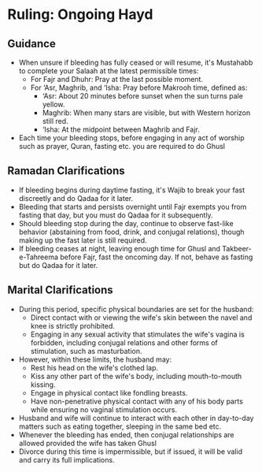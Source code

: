 # Ruling: Ongoing Hayd

## Guidance

- When unsure if bleeding has fully ceased or will resume, it's Mustahabb to complete your Salaah at the latest permissible times:
  - For Fajr and Dhuhr: Pray at the last possible moment.
  - For ‘Asr, Maghrib, and ‘Isha: Pray before Makrooh time, defined as:
    - ‘Asr: About 20 minutes before sunset when the sun turns pale yellow.
    - Maghrib: When many stars are visible, but with Western horizon still red.
    - ‘Isha: At the midpoint between Maghrib and Fajr.
- Each time your bleeding stops, before engaging in any act of worship such as prayer, Quran, fasting etc. you are required to do Ghusl

## Ramadan Clarifications

- If bleeding begins during daytime fasting, it's Wajib to break your fast discreetly and do Qadaa for it later.
- Bleeding that starts and persists overnight until Fajr exempts you from fasting that day, but you must do Qadaa for it subsequently.
- Should bleeding stop during the day, continue to observe fast-like behavior (abstaining from food, drink, and conjugal relations), though making up the fast later is still required.
- If bleeding ceases at night, leaving enough time for Ghusl and Takbeer-e-Tahreema before Fajr, fast the oncoming day. If not, behave as fasting but do Qadaa for it later.

## Marital Clarifications

- During this period, specific physical boundaries are set for the husband:
  - Direct contact with or viewing the wife's skin between the navel and knee is strictly prohibited.
  - Engaging in any sexual activity that stimulates the wife's vagina is forbidden, including conjugal relations and other forms of stimulation, such as masturbation.
- However, within these limits, the husband may:
  - Rest his head on the wife's clothed lap.
  - Kiss any other part of the wife's body, including mouth-to-mouth kissing.
  - Engage in physical contact like fondling breasts.
  - Have non-penetrative physical contact with any of his body parts while ensuring no vaginal stimulation occurs.
- Husband and wife will continue to interact with each other in day-to-day matters such as eating together, sleeping in the same bed etc.
- Whenever the bleeding has ended, then conjugal relationships are allowed provided the wife has taken Ghusl
- Divorce during this time is impermissible, but if issued, it will be valid and carry its full implications.
